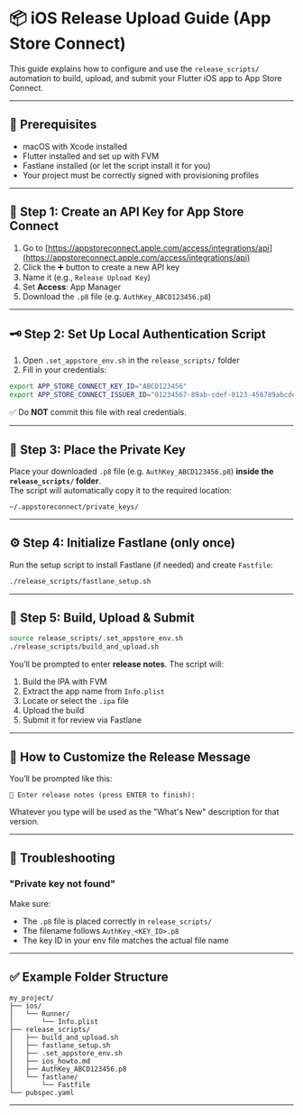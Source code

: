 # 📦 iOS Release Upload Guide (App Store Connect)

This guide explains how to configure and use the `release_scripts/` automation to build, upload, and submit your Flutter iOS app to App Store Connect.

---

## 🧷 Prerequisites

- macOS with Xcode installed
- Flutter installed and set up with FVM
- Fastlane installed (or let the script install it for you)
- Your project must be correctly signed with provisioning profiles

---

## 🔐 Step 1: Create an API Key for App Store Connect

1. Go to [https://appstoreconnect.apple.com/access/integrations/api](https://appstoreconnect.apple.com/access/integrations/api)
2. Click the ➕ button to create a new API key
3. Name it (e.g., `Release Upload Key`)
4. Set **Access**: App Manager
5. Download the `.p8` file (e.g. `AuthKey_ABCD123456.p8`)

---

## 🗝 Step 2: Set Up Local Authentication Script

1. Open `.set_appstore_env.sh` in the `release_scripts/` folder
2. Fill in your credentials:

```bash
export APP_STORE_CONNECT_KEY_ID="ABCD123456"
export APP_STORE_CONNECT_ISSUER_ID="01234567-89ab-cdef-0123-456789abcdef"
```

✅ Do **NOT** commit this file with real credentials.

---

## 📁 Step 3: Place the Private Key

Place your downloaded `.p8` file (e.g. `AuthKey_ABCD123456.p8`) **inside the `release_scripts/` folder**.  
The script will automatically copy it to the required location:
```
~/.appstoreconnect/private_keys/
```

---

## ⚙️ Step 4: Initialize Fastlane (only once)

Run the setup script to install Fastlane (if needed) and create `Fastfile`:

```bash
./release_scripts/fastlane_setup.sh
```

---

## 🚀 Step 5: Build, Upload & Submit

```bash
source release_scripts/.set_appstore_env.sh
./release_scripts/build_and_upload.sh
```

You’ll be prompted to enter **release notes**. The script will:

1. Build the IPA with FVM
2. Extract the app name from `Info.plist`
3. Locate or select the `.ipa` file
4. Upload the build
5. Submit it for review via Fastlane

---

## 📝 How to Customize the Release Message

You’ll be prompted like this:

```
📝 Enter release notes (press ENTER to finish):
```

Whatever you type will be used as the "What's New" description for that version.

---

## 📌 Troubleshooting

### "Private key not found"

Make sure:

- The `.p8` file is placed correctly in `release_scripts/`
- The filename follows `AuthKey_<KEY_ID>.p8`
- The key ID in your env file matches the actual file name

---

## ✅ Example Folder Structure

```
my_project/
├── ios/
│   └── Runner/
│       └── Info.plist
├── release_scripts/
│   ├── build_and_upload.sh
│   ├── fastlane_setup.sh
│   ├── .set_appstore_env.sh
│   ├── ios_howto.md
│   ├── AuthKey_ABCD123456.p8
│   └── fastlane/
│       └── Fastfile
└── pubspec.yaml
```

---
